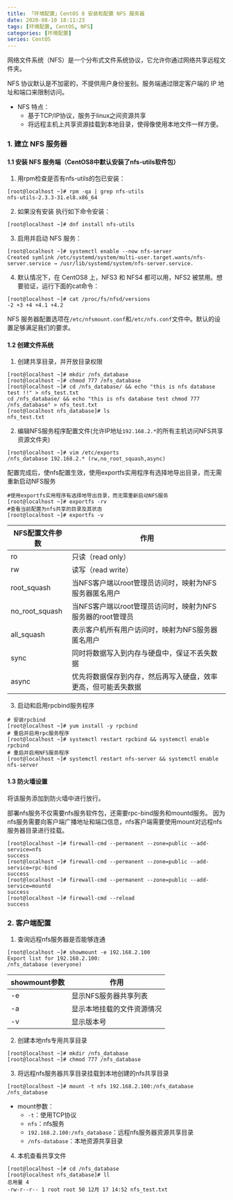 ```yaml
---
title: 「环境配置」CentOS 8 安装和配置 NFS 服务器
date: 2020-08-10 18:11:23
tags: [环境配置, CentOS, NFS]
categories: [环境配置]
series: CentOS
---
```



网络文件系统（NFS）是一个分布式文件系统协议，它允许你通过网络共享远程文件夹。

NFS 协议默认是不加密的，不提供用户身份鉴别。服务端通过限定客户端的 IP 地址和端口来限制访问。<!-- more -->

* NFS 特点：
    + 基于TCP/IP协议，服务于linux之间资源共享
    + 将远程主机上共享资源挂载到本地目录，使得像使用本地文件一样方便。


### 1. 建立 NFS 服务器
#### 1.1 安装 NFS 服务端（CentOS8中默认安装了nfs-utils软件包）
1. 用rpm检查是否有nfs-utils的包已安装：

``` shell
[root@localhost ~]# rpm -qa | grep nfs-utils
nfs-utils-2.3.3-31.el8.x86_64
```

2. 如果没有安装 执行如下命令安装：

``` shell
[root@localhost ~]# dnf install nfs-utils
```

3. 启用并启动 NFS 服务：

``` shell
[root@localhost ~]# systemctl enable --now nfs-server
Created symlink /etc/systemd/system/multi-user.target.wants/nfs-server.service → /usr/lib/systemd/system/nfs-server.service.
```

4. 默认情况下，在 CentOS8 上，NFS3 和 NFS4 都可以用，NFS2 被禁用。想要验证，运行下面的cat命令：

``` shell
[root@localhost ~]# cat /proc/fs/nfsd/versions
-2 +3 +4 +4.1 +4.2
```

NFS 服务器配置选项在`/etc/nfsmount.conf`和`/etc/nfs.conf`文件中。默认的设置足够满足我们的要求。


#### 1.2 创建文件系统
1. 创建共享目录，并开放目录权限

``` shell
[root@localhost ~]# mkdir /nfs_database
[root@localhost ~]# chmod 777 /nfs_database
[root@localhost ~]# cd /nfs_database/ && echo "this is nfs database test !!" > nfs_test.txt
cd /nfs_database/ && echo "this is nfs database test chmod 777 /nfs_database" > nfs_test.txt
[root@localhost nfs_database]# ls
nfs_test.txt
```

2. 编辑NFS服务程序配置文件(允许IP地址`192.168.2.*`的所有主机访问NFS共享资源文件夹)

``` shell
[root@localhost ~]# vim /etc/exports
/nfs_database 192.168.2.* (rw,no_root_squash,async) 
```

配置完成后，使nfs配置生效，使用exportfs实用程序有选择地导出目录，而无需重新启动NFS服务

``` shell
#使用exportfs实用程序有选择地导出目录，而无需重新启动NFS服务
[root@localhost ~]# exportfs -rv
#查看当前配置为nfs共享的目录及其状态
[root@localhost ~]# exportfs -v
```

| NFS配置文件参数 | 作用 |
|---|---|
|ro				|只读（read only）											|
|rw				|读写（read write）											|
|root_squash	|当NFS客户端以root管理员访问时，映射为NFS服务器匿名用户			|
|no_root_squash	|当NFS客户端以root管理员访问时，映射为NFS服务器的root管理员		|
|all_squash	|表示客户机所有用户访问时，映射为NFS服务器匿名用户		|
|sync			|同时将数据写入到内存与硬盘中，保证不丢失数据					|
|async			|优先将数据保存到内存，然后再写入硬盘，效率更高，但可能丢失数据	|


3. 启动和启用rpcbind服务程序

``` shell
# 安装rpcbind
[root@localhost ~]# yum install -y rpcbind
# 重启并启用rpc服务程序
[root@localhost ~]# systemctl restart rpcbind && systemctl enable rpcbind
# 重启并启用NFS服务程序
[root@localhost ~]# systemctl restart nfs-server && systemctl enable nfs-server
```

#### 1.3 防火墙设置
将该服务添加到防火墙中进行放行。

部署nfs服务不仅需要nfs服务软件包，还需要rpc-bind服务和mountd服务。
因为nfs服务需要向客户端广播地址和端口信息，nfs客户端需要使用mount对远程nfs服务器目录进行挂载。

``` shell
[root@localhost ~]# firewall-cmd --permanent --zone=public --add-service=nfs
success
[root@localhost ~]# firewall-cmd --permanent --zone=public --add-service=rpc-bind
success
[root@localhost ~]# firewall-cmd --permanent --zone=public --add-service=mountd
success
[root@localhost ~]# firewall-cmd --reload
success
```


### 2. 客户端配置

1. 查询远程nfs服务器是否能够连通

``` shell
[root@localhost ~]# showmount -e 192.168.2.100
Export list for 192.168.2.100:
/nfs_database (everyone)
```

| showmount参数 | 作用 |
|---|---|
|-e		|显示NFS服务器共享列表		|
|-a		|显示本地挂载的文件资源情况	|
|-v		|显示版本号					|


2. 创建本地nfs专用共享目录

``` shell
[root@localhost ~]# mkdir /nfs_database
[root@localhost ~]# chmod 777 /nfs_database
```

3. 将远程nfs服务器共享目录挂载到本地创建的nfs共享目录

``` shell
[root@localhost ~]# mount -t nfs 192.168.2.100:/nfs_database /nfs_database
```

+ mount参数：
    * `-t`：使用TCP协议
    * `nfs`：nfs服务
    * `192.168.2.100:/nfs_database`：远程nfs服务器资源共享目录
    * `/nfs-database`：本地资源共享目录

4. 本机查看共享文件

``` shell
[root@localhost ~]# cd /nfs_database
[root@localhost nfs_database]# ll
总用量 4
-rw-r--r-- 1 root root 50 12月 17 14:52 nfs_test.txt
```
